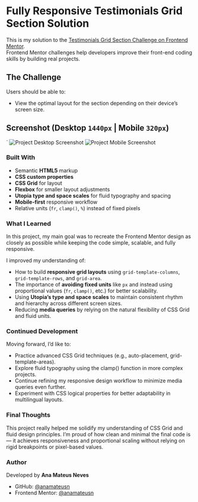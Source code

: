 # Fully Responsive Testimonials Grid Section Solution

This is my solution to the [Testimonials Grid Section Challenge on Frontend Mentor](https://www.frontendmentor.io/challenges/testimonials-grid-section-Nnw6J7Un7).  
Frontend Mentor challenges help developers improve their front-end coding skills by building real projects.

## The Challenge

Users should be able to:

- View the optimal layout for the section depending on their device’s screen size.

## Screenshot (Desktop `1440px` | Mobile `320px`)
`
![Project Desktop Screenshot](.images/final-result-desktop.png)
![Project Mobile Screenshot](.images/final-result-mobile.png)

### Built With

- Semantic **HTML5** markup  
- **CSS custom properties**  
- **CSS Grid** for layout  
- **Flexbox** for smaller layout adjustments  
- **Utopia type and space scales** for fluid typography and spacing  
- **Mobile-first** responsive workflow  
- Relative units (`fr`, `clamp()`, `%`) instead of fixed pixels  

### What I Learned

In this project, my main goal was to recreate the Frontend Mentor design as closely as possible while keeping the code simple, scalable, and fully responsive.

I improved my understanding of:
- How to build **responsive grid layouts** using `grid-template-columns`, `grid-template-rows`, and `grid-area`.
- The importance of **avoiding fixed units** like `px` and instead using proportional values (`fr`, `clamp()`, etc.) for better scalability.
- Using **Utopia’s type and space scales** to maintain consistent rhythm and hierarchy across different screen sizes.
- Reducing **media queries** by relying on the natural flexibility of CSS Grid and fluid units.

### Continued Development

Moving forward, I’d like to:

- Practice advanced CSS Grid techniques (e.g., auto-placement, grid-template-areas).
- Explore fluid typography using the clamp() function in more complex projects.
- Continue refining my responsive design workflow to minimize media queries even further.
- Experiment with CSS logical properties for better adaptability in multilingual layouts.
 
### Final Thoughts

This project really helped me solidify my understanding of CSS Grid and fluid design principles.
I’m proud of how clean and minimal the final code is — it achieves responsiveness and proportional scaling without relying on rigid breakpoints or pixel-based values.

### Author
Developed by **Ana Mateus Neves**

- GitHub: [@anamateusn](https://github.com/anamateusn)
- Frontend Mentor: [@anamateusn](https://www.frontendmentor.io/profile/anamateusn)